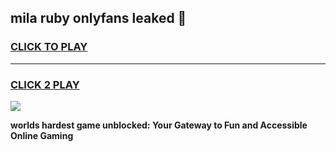 
## mila ruby onlyfans leaked 👋
<h3>
<a href="https://premium.freeplayer.one?title=mila_ruby_onlyfans_leaked&ref=13F">CLICK TO PLAY</a></h3>
<hr>

<h3>
<a href="https://premium.freeplayer.one?title=mila_ruby_onlyfans_leaked&ref=13F">CLICK 2 PLAY</a>
  
</h3>

<a href="https://premium.freeplayer.one?title=mila_ruby_onlyfans_leaked&ref=12F/"><img src="https://clearcache.store/games.png"></a>


**worlds hardest game unblocked: Your Gateway to Fun and Accessible Online Gaming**
